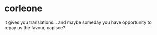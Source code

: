 # corleone
it gives you translations… and maybe someday you have opportunity to repay us the favour, capisce?
